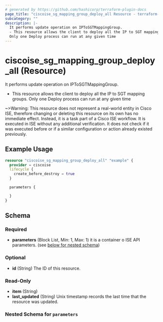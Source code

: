 ```yaml
---
# generated by https://github.com/hashicorp/terraform-plugin-docs
page_title: "ciscoise_sg_mapping_group_deploy_all Resource - terraform-provider-ciscoise"
subcategory: ""
description: |-
  It performs update operation on IPToSGTMappingGroup.
  - This resource allows the client to deploy all the IP to SGT mapping groups.
  Only one Deploy process can run at any given time
---
```


# ciscoise_sg_mapping_group_deploy_all (Resource)

It performs update operation on IPToSGTMappingGroup.
- This resource allows the client to deploy all the IP to SGT mapping groups.
Only one Deploy process can run at any given time

~>Warning: This resource does not represent a real-world entity in Cisco ISE, therefore changing or deleting this resource on its own has no immediate effect. Instead, it is a task part of a Cisco ISE workflow. It is executed in ISE without any additional verification. It does not check if it was executed before or if a similar configuration or action already existed previously.

## Example Usage

```terraform
resource "ciscoise_sg_mapping_group_deploy_all" "example" {
  provider = ciscoise
  lifecycle {
    create_before_destroy = true
  }

  parameters {

  }
}
```

<!-- schema generated by tfplugindocs -->
## Schema

### Required

- **parameters** (Block List, Min: 1, Max: 1) it is a container o ISE API parameters. (see [below for nested schema](#nestedblock--parameters))

### Optional

- **id** (String) The ID of this resource.

### Read-Only

- **item** (String)
- **last_updated** (String) Unix timestamp records the last time that the resource was updated.

<a id="nestedblock--parameters"></a>
### Nested Schema for `parameters`


